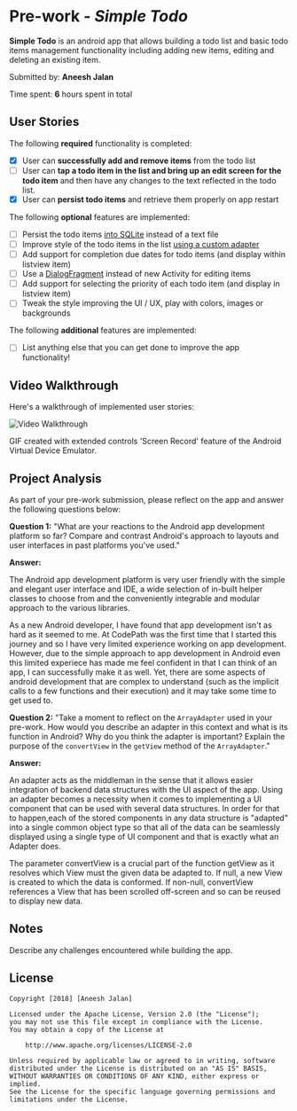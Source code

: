 # Pre-work - *Simple Todo*

**Simple Todo** is an android app that allows building a todo list and basic todo items management functionality including adding new items, editing and deleting an existing item.

Submitted by: **Aneesh Jalan**

Time spent: **6** hours spent in total

## User Stories

The following **required** functionality is completed:

* [x] User can **successfully add and remove items** from the todo list
* [ ] User can **tap a todo item in the list and bring up an edit screen for the todo item** and then have any changes to the text reflected in the todo list.
* [x] User can **persist todo items** and retrieve them properly on app restart

The following **optional** features are implemented:

* [ ] Persist the todo items [into SQLite](http://guides.codepath.com/android/Persisting-Data-to-the-Device#sqlite) instead of a text file
* [ ] Improve style of the todo items in the list [using a custom adapter](http://guides.codepath.com/android/Using-an-ArrayAdapter-with-ListView)
* [ ] Add support for completion due dates for todo items (and display within listview item)
* [ ] Use a [DialogFragment](http://guides.codepath.com/android/Using-DialogFragment) instead of new Activity for editing items
* [ ] Add support for selecting the priority of each todo item (and display in listview item)
* [ ] Tweak the style improving the UI / UX, play with colors, images or backgrounds

The following **additional** features are implemented:

* [ ] List anything else that you can get done to improve the app functionality!

## Video Walkthrough

Here's a walkthrough of implemented user stories:

<img src='https://github.com/AneeshJalan/SimpleTodo/blob/master/Version1-walkthrough.gif' title='Video Walkthrough' width='' alt='Video Walkthrough' />

GIF created with extended controls 'Screen Record' feature of the Android Virtual Device Emulator.

## Project Analysis

As part of your pre-work submission, please reflect on the app and answer the following questions below:

**Question 1:** "What are your reactions to the Android app development platform so far? Compare and contrast Android's approach to layouts and user interfaces in past platforms you've used."

**Answer:**
  
  The Android app development platform is very user friendly with the simple and elegant user interface and IDE, a wide selection of in-built helper classes to choose from and the conveniently integrable and modular approach to the various libraries.
  
  As a new Android developer, I have found that app development isn't as hard as it seemed to me. At CodePath was the first time that I started this journey and so I have very limited experience working on app development.
  However, due to the simple approach to app development in Android even this limited experiece has made me feel confident in that I can think of an app, I can successfully make it as well.
  Yet, there are some aspects of android development that are complex to understand (such as the implicit calls to a few functions and their execution) and it may take some time to get used to.


**Question 2:** "Take a moment to reflect on the `ArrayAdapter` used in your pre-work. How would you describe an adapter in this context and what is its function in Android? Why do you think the adapter is important? Explain the purpose of the `convertView` in the `getView` method of the `ArrayAdapter`."

**Answer:** 

  An adapter acts as the middleman in the sense that it allows easier integration of backend data structures with the UI aspect of the app.
  Using an adapter becomes a necessity when it comes to implementing a UI component that can be used with several data structures. In order for that to happen,each of the stored components in any data structure is "adapted" into a single common object type so that all of the data can be seamlessly displayed using a single type of UI component and that is exactly what an Adapter does.
  
  The parameter convertView is a crucial part of the function getView as it resolves which View must the given data be adapted to. If null, a new View is created to which the data is conformed. If non-null, convertView references a View that has been scrolled off-screen and so can be reused to display new data.
  

## Notes

Describe any challenges encountered while building the app.

## License

    Copyright [2018] [Aneesh Jalan]

    Licensed under the Apache License, Version 2.0 (the "License");
    you may not use this file except in compliance with the License.
    You may obtain a copy of the License at

        http://www.apache.org/licenses/LICENSE-2.0

    Unless required by applicable law or agreed to in writing, software
    distributed under the License is distributed on an "AS IS" BASIS,
    WITHOUT WARRANTIES OR CONDITIONS OF ANY KIND, either express or implied.
    See the License for the specific language governing permissions and
    limitations under the License.
